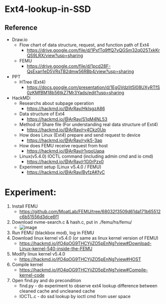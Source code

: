 # Ext4-lookup-in-SSD
## Reference
- Draw.io
  - Flow chart of data structure, request, and function path of Ext4
    - https://drive.google.com/file/d/1PxfTq9ffQ7vQGSm32q025TxkKrQS9LRX/view?usp=sharing
  - FEMU
    - https://drive.google.com/file/d/1pcd28F-QsExan1eD5VRsTB2dmw56RBb4/view?usp=sharing
- PPT
  - HTree (Ext4)
    - https://docs.google.com/presentation/d/1EgGVdzIit5I08UXyRTfS0zKMfBM18b56tkZ7Mr3Yads/edit?usp=sharing
- HackMD:
  - Researchs about subpage operation
    - https://hackmd.io/@ArRay/HkIsgzA86
  - Data structure of Ext4
    - https://hackmd.io/@ArRay/S1qM4NL53
  - Method of Share file (For understanding real data structure of Ext4)
    - https://hackmd.io/@ArRay/ry4Ckz0Up
  - How does Linux (Ext4) prepare and send request to device
    - https://hackmd.io/@ArRay/ryjk5-3ap
  - How does FEMU receive request from host
    - https://hackmd.io/@ArRay/r1vpoUapa
  - Linux(v5.4.0) IOCTL command (including admin cmd and io cmd)
    - https://hackmd.io/@ArRay/r1G0rPzx0
  - Experiment setup (Linux v5.4.0 / FEMU)
    - https://hackmd.io/@ArRay/ByfzAKfyC


# Experiment:
  1. Install FEMU
      -  https://github.com/MoatLab/FEMU/tree/68032f3509d61da171b65512c6b51556d3dce6f1
  2. Download nvme-search.c & hash.c, put in ./femu/hs/femu/
      -  ![image](https://github.com/wges9405/Ext4-lookup-in-SSD/assets/46646964/415ec598-3b1c-4a55-8ca5-1d1ba6d447e5)
  3. Run FEMU (blackbox mod), log in FEMU
  4. Download linux kernel v5.4.0 (or same as linux kernel version of FEMU)
      -  https://hackmd.io/jfO4qOG9THCYjiZO5pEnNg?view#Download-Linux-kernel-540-inside-the-FEMU
  5. Modify linux kernel v5.4.0
      -  https://hackmd.io/jfO4qOG9THCYjiZO5pEnNg?view#HOST
  6. Compile kernel
      -  https://hackmd.io/jfO4qOG9THCYjiZO5pEnNg?view#Compile-kernel-code
  7. Open find.py and do precondition
      -  find.py - do experiment to observe ext4 lookup difference between cleaned cache and uncleaned cache
      -  IOCTL.c - do ssd lookup by ioctl cmd from user space
